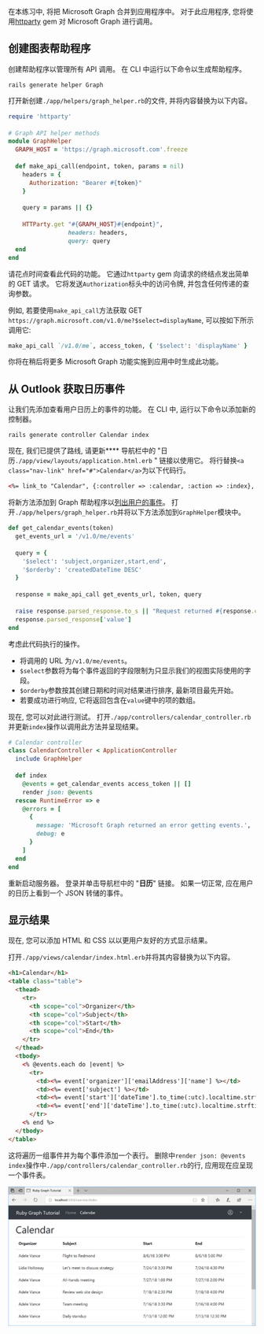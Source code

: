 <!-- markdownlint-disable MD002 MD041 -->

在本练习中, 将把 Microsoft Graph 合并到应用程序中。 对于此应用程序, 您将使用[httparty](https://github.com/jnunemaker/httparty) gem 对 Microsoft Graph 进行调用。

## <a name="create-a-graph-helper"></a>创建图表帮助程序

创建帮助程序以管理所有 API 调用。 在 CLI 中运行以下命令以生成帮助程序。

```Shell
rails generate helper Graph
```

打开新创建`./app/helpers/graph_helper.rb`的文件, 并将内容替换为以下内容。

```ruby
require 'httparty'

# Graph API helper methods
module GraphHelper
  GRAPH_HOST = 'https://graph.microsoft.com'.freeze

  def make_api_call(endpoint, token, params = nil)
    headers = {
      Authorization: "Bearer #{token}"
    }

    query = params || {}

    HTTParty.get "#{GRAPH_HOST}#{endpoint}",
                 headers: headers,
                 query: query
  end
end
```

请花点时间查看此代码的功能。 它通过`httparty` gem 向请求的终结点发出简单的 GET 请求。 它将发送`Authorization`标头中的访问令牌, 并包含任何传递的查询参数。

例如, 若要使用`make_api_call`方法获取 GET `https://graph.microsoft.com/v1.0/me?$select=displayName`, 可以按如下所示调用它:

```ruby
make_api_call `/v1.0/me`, access_token, { '$select': 'displayName' }
```

你将在稍后将更多 Microsoft Graph 功能实施到应用中时生成此功能。

## <a name="get-calendar-events-from-outlook"></a>从 Outlook 获取日历事件

让我们先添加查看用户日历上的事件的功能。 在 CLI 中, 运行以下命令以添加新的控制器。

```Shell
rails generate controller Calendar index
```

现在, 我们已提供了路线, 请更新**** 导航栏中的 "日历`./app/view/layouts/application.html.erb` " 链接以使用它。 将行替换`<a class="nav-link" href="#">Calendar</a>`为以下代码行。

```html
<%= link_to "Calendar", {:controller => :calendar, :action => :index}, class: "nav-link#{' active' if controller.controller_name == 'calendar'}" %>
```

将新方法添加到 Graph 帮助程序以[列出用户的事件](https://developer.microsoft.com/en-us/graph/docs/api-reference/v1.0/api/user_list_events)。 打开`./app/helpers/graph_helper.rb`并将以下方法添加到`GraphHelper`模块中。

```ruby
def get_calendar_events(token)
  get_events_url = '/v1.0/me/events'

  query = {
    '$select': 'subject,organizer,start,end',
    '$orderby': 'createdDateTime DESC'
  }

  response = make_api_call get_events_url, token, query

  raise response.parsed_response.to_s || "Request returned #{response.code}" unless response.code == 200
  response.parsed_response['value']
end
```

考虑此代码执行的操作。

- 将调用的 URL 为`/v1.0/me/events`。
- `$select`参数将为每个事件返回的字段限制为只显示我们的视图实际使用的字段。
- `$orderby`参数按其创建日期和时间对结果进行排序, 最新项目最先开始。
- 若要成功进行响应, 它将返回包含在`value`键中的项的数组。

现在, 您可以对此进行测试。 打开`./app/controllers/calendar_controller.rb`并更新`index`操作以调用此方法并呈现结果。

```ruby
# Calendar controller
class CalendarController < ApplicationController
  include GraphHelper

  def index
    @events = get_calendar_events access_token || []
    render json: @events
  rescue RuntimeError => e
    @errors = [
      {
        message: 'Microsoft Graph returned an error getting events.',
        debug: e
      }
    ]
  end
end
```

重新启动服务器。 登录并单击导航栏中的 "**日历**" 链接。 如果一切正常, 应在用户的日历上看到一个 JSON 转储的事件。

## <a name="display-the-results"></a>显示结果

现在, 您可以添加 HTML 和 CSS 以以更用户友好的方式显示结果。

打开`./app/views/calendar/index.html.erb`并将其内容替换为以下内容。

```html
<h1>Calendar</h1>
<table class="table">
  <thead>
    <tr>
      <th scope="col">Organizer</th>
      <th scope="col">Subject</th>
      <th scope="col">Start</th>
      <th scope="col">End</th>
    </tr>
  </thead>
  <tbody>
    <% @events.each do |event| %>
      <tr>
        <td><%= event['organizer']['emailAddress']['name'] %></td>
        <td><%= event['subject'] %></td>
        <td><%= event['start']['dateTime'].to_time(:utc).localtime.strftime('%-m/%-d/%y %l:%M %p') %></td>
        <td><%= event['end']['dateTime'].to_time(:utc).localtime.strftime('%-m/%-d/%y %l:%M %p') %></td>
      </tr>
    <% end %>
  </tbody>
</table>
```

这将遍历一组事件并为每个事件添加一个表行。 删除中`render json: @events` `index`操作中`./app/controllers/calendar_controller.rb`的行, 应用现在应呈现一个事件表。

![事件表的屏幕截图](./images/add-msgraph-01.png)